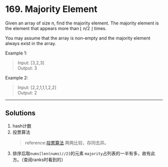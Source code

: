 # 169. Majority Element

Given an array of size n, find the majority element. The majority element is the element that appears more than ⌊ n/2 ⌋ times.

You may assume that the array is non-empty and the majority element always exist in the array.

Example 1:

>Input: [3,2,3]  
Output: 3

Example 2:

> Input: [2,2,1,1,1,2,2]  
Output: 2

---
## Solutions
1. hash计数
2. 投票算法
    > reference:[投票算法](https://blog.csdn.net/u014248127/article/details/79230221)
    两两比较，存同去异。
3. 排序后取`nums[len(nums)//2]`的元素
`majority`占列表的一半有多，故有此方。（查阅ranks时看到的）